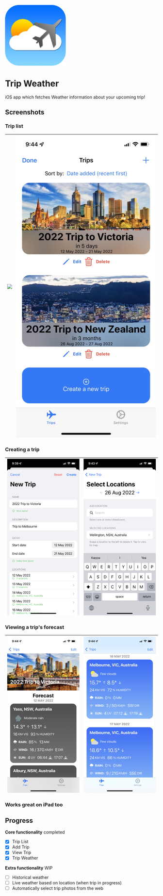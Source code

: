 <img src="https://raw.githubusercontent.com/jl-tech/trip-weather/main/logo/logo_rounded.png" width="200"/>

# Trip Weather
iOS app which fetches Weather information about your upcoming trip!



## Screenshots
### Trip list
![](https://raw.githubusercontent.com/jl-tech/trip-weather/main/screenshots/TripList.png) |  ![](https://raw.githubusercontent.com/jl-tech/trip-weather/main/screenshots/TripListEdit.jpeg)
:-------------------------:|:-------------------------:
### Creating a trip
![](https://raw.githubusercontent.com/jl-tech/trip-weather/main/screenshots/NewTrip.png) |  ![](https://raw.githubusercontent.com/jl-tech/trip-weather/main/screenshots/SelectLocations.png)
:-------------------------:|:-------------------------:
### Viewing a trip's forecast
![](https://raw.githubusercontent.com/jl-tech/trip-weather/main/screenshots/ForecastTop.jpeg) |  ![](https://raw.githubusercontent.com/jl-tech/trip-weather/main/screenshots/ForecastDetail.jpeg)
:-------------------------:|:-------------------------:
### Works great on iPad too

## Progress
**Core functionality** completed
- [x] Trip List
- [x] Add Trip 
- [x] View Trip
- [x] Trip Weather

**Extra functionality** WIP
- [ ] Historical weather
- [ ] Live weather based on location (when trip in progress)
- [ ] Automatically select trip photos from the web
